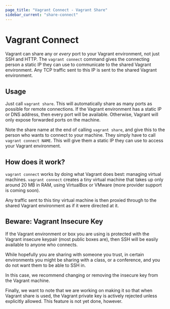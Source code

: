 ```yaml
---
page_title: "Vagrant Connect - Vagrant Share"
sidebar_current: "share-connect"
---
```


# Vagrant Connect

Vagrant can share any or _every_ port to your Vagrant environment, not
just SSH and HTTP. The `vagrant connect` command gives the connecting person
a static IP they can use to communicate to the shared Vagrant environment.
Any TCP traffic sent to this IP is sent to the shared Vagrant environment.

## Usage

Just call `vagrant share`. This will automatically share as many ports as
possible for remote connections. If the Vagrant environment has a static IP or DNS address, then every port
will be available. Otherwise, Vagrant will only expose forwarded ports on
the machine.

Note the share name at the end of calling `vagrant share`, and give this to
the person who wants to connect to your machine. They simply have to call
`vagrant connect NAME`. This will give them a static IP they can use to access
your Vagrant environment.

## How does it work?

`vagrant connect` works by doing what Vagrant does best: managing virtual
machines. `vagrant connect` creates a tiny virtual machine that takes up
only around 20 MB in RAM, using VirtualBox or VMware (more provider support
is coming soon).

Any traffic sent to this tiny virtual machine is then proxied through to
the shared Vagrant environment as if it were directed at it.

## Beware: Vagrant Insecure Key

If the Vagrant environment or box you are using is protected with the
Vagrant insecure keypair (most public boxes are), then SSH will be easily
available to anyone who connects.

While hopefully you are sharing with someone you trust, in certain environments
you might be sharing with a class, or a conference, and you do not want them
to be able to SSH in.

In this case, we recommend changing or removing the insecure key from
the Vagrant machine.

Finally, we want to note that we are working on making it so that when
Vagrant share is used, the Vagrant private key is actively rejected unless
explicitly allowed. This feature is not yet done, however.
